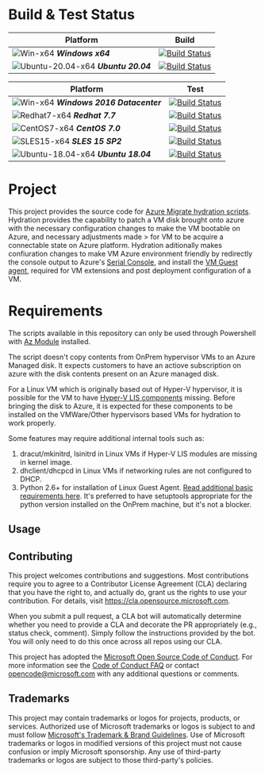 # Build & Test Status
| Platform | Build |
|---|:-----:|
|![Win-x64](docs/img/win_logo.png) ***Windows x64***|[![Build Status](https://msazure.visualstudio.com/One/_apis/build/status/OneBranch/AzMigrate-Hydration/thedarksage.AzMigrate-Hydration?branchName=develop)](https://msazure.visualstudio.com/One/_build/latest?definitionId=281574&branchName=main)
|![Ubuntu-20.04-x64](docs/img/linux_logo.png) ***Ubuntu 20.04***|[![Build Status](https://msazure.visualstudio.com/One/_apis/build/status/OneBranch/AzMigrate-Hydration/thedarksage.AzMigrate-Hydration?branchName=develop)](https://msazure.visualstudio.com/One/_build/latest?definitionId=281574&branchName=main)

| Platform | Test |
|---|:-----:|
|![Win-x64](docs/img/win_logo.png) ***Windows 2016 Datacenter***|[![Build Status](https://msazure.visualstudio.com/One/_apis/build/status/OneBranch/AzMigrate-Hydration/thedarksage.AzMigrate-Hydration?branchName=develop)](https://msazure.visualstudio.com/One/_build/latest?definitionId=281574&branchName=main)
|![Redhat7-x64](docs/img/redhat_logo.png) ***Redhat 7.7***|[![Build Status](https://msazure.visualstudio.com/One/_apis/build/status/OneBranch/AzMigrate-Hydration/thedarksage.AzMigrate-Hydration?branchName=develop)](https://msazure.visualstudio.com/One/_build/latest?definitionId=281574&branchName=main)
|![CentOS7-x64](docs/img/centos_logo.png) ***CentOS 7.0***|[![Build Status](https://msazure.visualstudio.com/One/_apis/build/status/OneBranch/AzMigrate-Hydration/thedarksage.AzMigrate-Hydration?branchName=develop)](https://msazure.visualstudio.com/One/_build/latest?definitionId=281574&branchName=main)
|![SLES15-x64](docs/img/opensuse_logo.png) ***SLES 15 SP2***|[![Build Status](https://msazure.visualstudio.com/One/_apis/build/status/OneBranch/AzMigrate-Hydration/thedarksage.AzMigrate-Hydration?branchName=develop)](https://msazure.visualstudio.com/One/_build/latest?definitionId=281574&branchName=main)
|![Ubuntu-18.04-x64](docs/img/ubuntu_logo.png) ***Ubuntu 18.04***|[![Build Status](https://msazure.visualstudio.com/One/_apis/build/status/OneBranch/AzMigrate-Hydration/thedarksage.AzMigrate-Hydration?branchName=develop)](https://msazure.visualstudio.com/One/_build/latest?definitionId=281574&branchName=main)

# Project
This project provides the source code for [Azure Migrate hydration scripts](https://docs.microsoft.com/en-us/azure/migrate/prepare-for-agentless-migration#hydration-process).
Hydration provides the capability to patch a VM disk brought onto azure with the necessary configuration changes to make the VM bootable on Azure, and necessary adjustments made > for VM to be acquire a connectable state on Azure platform. Hydration aditionally makes confiuration changes to make VM Azure environment friendly by redirectly the console output to Azure's [Serial Console](https://docs.microsoft.com/en-us/troubleshoot/azure/virtual-machines/serial-console-overview), and install the [VM Guest agent](https://docs.microsoft.com/en-us/azure/virtual-machines/extensions/agent-linux), required for VM extensions and post deployment configuration of a VM.

# Requirements
The scripts available in this repository can only be used through Powershell with [Az Module](https://docs.microsoft.com/en-us/powershell/azure/install-az-ps?view=azps-7.2.0#:~:text=%20In%20those%20situations%2C%20you%20can%20install%20the,manually%20copy%20it%20to%20other%20machines.%20More%20) installed.

The script doesn't copy contents from OnPrem hypervisor VMs to an Azure Managed disk. It expects customers to have an actiove subscription on azure with the disk contents present on an Azure managed disk.

For a Linux VM which is originally based out of Hyper-V hypervisor, it is possible for the VM to have [Hyper-V LIS components](https://docs.microsoft.com/en-us/windows-server/virtualization/hyper-v/supported-centos-and-red-hat-enterprise-linux-virtual-machines-on-hyper-v) missing. Before bringing the disk to Azure, it is expected for these components to be installed on the VMWare/Other hypervisors based VMs for hydration to work properly.

Some features may require additional internal tools such as:
1. dracut/mkinitrd, lsinitrd in Linux VMs if Hyper-V LIS modules are missing in kernel image.
2. dhclient/dhcpcd in Linux VMs if networking rules are not configured to DHCP.
3. Python 2.6+ for installation of Linux Guest Agent. [Read additional basic requirements here](https://docs.microsoft.com/en-us/azure/virtual-machines/extensions/agent-linux#requirements). It's preferred to have setuptools appropriate for the python version installed on the OnPrem machine, but it's not a blocker.

## Usage

## Contributing

This project welcomes contributions and suggestions.  Most contributions require you to agree to a
Contributor License Agreement (CLA) declaring that you have the right to, and actually do, grant us
the rights to use your contribution. For details, visit https://cla.opensource.microsoft.com.

When you submit a pull request, a CLA bot will automatically determine whether you need to provide
a CLA and decorate the PR appropriately (e.g., status check, comment). Simply follow the instructions
provided by the bot. You will only need to do this once across all repos using our CLA.

This project has adopted the [Microsoft Open Source Code of Conduct](https://opensource.microsoft.com/codeofconduct/).
For more information see the [Code of Conduct FAQ](https://opensource.microsoft.com/codeofconduct/faq/) or
contact [opencode@microsoft.com](mailto:opencode@microsoft.com) with any additional questions or comments.

## Trademarks

This project may contain trademarks or logos for projects, products, or services. Authorized use of Microsoft 
trademarks or logos is subject to and must follow 
[Microsoft's Trademark & Brand Guidelines](https://www.microsoft.com/en-us/legal/intellectualproperty/trademarks/usage/general).
Use of Microsoft trademarks or logos in modified versions of this project must not cause confusion or imply Microsoft sponsorship.
Any use of third-party trademarks or logos are subject to those third-party's policies.
